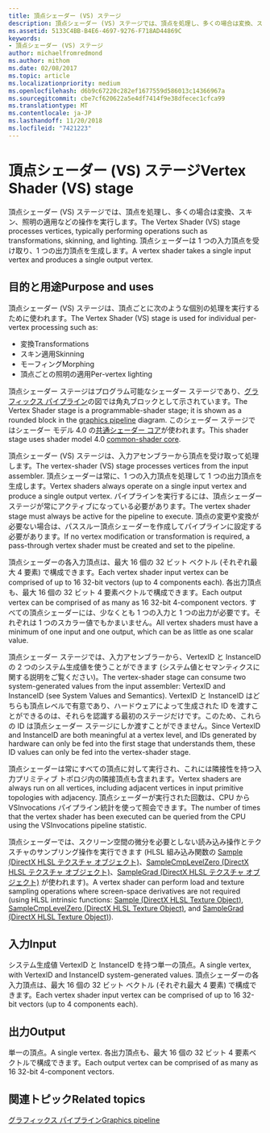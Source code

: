 ```yaml
---
title: 頂点シェーダー (VS) ステージ
description: 頂点シェーダー (VS) ステージでは、頂点を処理し、多くの場合は変換、スキン、照明の適用などの操作を実行します。 頂点シェーダーは 1 つの入力頂点を受け取り、1 つの出力頂点を生成します。
ms.assetid: 5133C4BB-B4E6-4697-9276-F718AD44869C
keywords:
- 頂点シェーダー (VS) ステージ
author: michaelfromredmond
ms.author: mithom
ms.date: 02/08/2017
ms.topic: article
ms.localizationpriority: medium
ms.openlocfilehash: d6b9c67220c282ef1677559d586013c14366967a
ms.sourcegitcommit: cbe7cf620622a5e4df7414f9e38dfecec1cfca99
ms.translationtype: MT
ms.contentlocale: ja-JP
ms.lasthandoff: 11/20/2018
ms.locfileid: "7421223"
---
```

# <a name="vertex-shader-vs-stage"></a><span data-ttu-id="bdd47-105">頂点シェーダー (VS) ステージ</span><span class="sxs-lookup"><span data-stu-id="bdd47-105">Vertex Shader (VS) stage</span></span>


<span data-ttu-id="bdd47-106">頂点シェーダー (VS) ステージでは、頂点を処理し、多くの場合は変換、スキン、照明の適用などの操作を実行します。</span><span class="sxs-lookup"><span data-stu-id="bdd47-106">The Vertex Shader (VS) stage processes vertices, typically performing operations such as transformations, skinning, and lighting.</span></span> <span data-ttu-id="bdd47-107">頂点シェーダーは 1 つの入力頂点を受け取り、1 つの出力頂点を生成します。</span><span class="sxs-lookup"><span data-stu-id="bdd47-107">A vertex shader takes a single input vertex and produces a single output vertex.</span></span>

## <a name="span-idpurposeandusesspanspan-idpurposeandusesspanspan-idpurposeandusesspanpurpose-and-uses"></a><span data-ttu-id="bdd47-108"><span id="Purpose_and_uses"></span><span id="purpose_and_uses"></span><span id="PURPOSE_AND_USES"></span>目的と用途</span><span class="sxs-lookup"><span data-stu-id="bdd47-108"><span id="Purpose_and_uses"></span><span id="purpose_and_uses"></span><span id="PURPOSE_AND_USES"></span>Purpose and uses</span></span>


<span data-ttu-id="bdd47-109">頂点シェーダー (VS) ステージは、頂点ごとに次のような個別の処理を実行するために使われます。</span><span class="sxs-lookup"><span data-stu-id="bdd47-109">The Vertex Shader (VS) stage is used for individual per-vertex processing such as:</span></span>

-   <span data-ttu-id="bdd47-110">変換</span><span class="sxs-lookup"><span data-stu-id="bdd47-110">Transformations</span></span>
-   <span data-ttu-id="bdd47-111">スキン適用</span><span class="sxs-lookup"><span data-stu-id="bdd47-111">Skinning</span></span>
-   <span data-ttu-id="bdd47-112">モーフィング</span><span class="sxs-lookup"><span data-stu-id="bdd47-112">Morphing</span></span>
-   <span data-ttu-id="bdd47-113">頂点ごとの照明の適用</span><span class="sxs-lookup"><span data-stu-id="bdd47-113">Per-vertex lighting</span></span>

<span data-ttu-id="bdd47-114">頂点シェーダー ステージはプログラム可能なシェーダー ステージであり、[グラフィックス パイプライン](graphics-pipeline.md)の図では角丸ブロックとして示されています。</span><span class="sxs-lookup"><span data-stu-id="bdd47-114">The Vertex Shader stage is a programmable-shader stage; it is shown as a rounded block in the [graphics pipeline](graphics-pipeline.md) diagram.</span></span> <span data-ttu-id="bdd47-115">このシェーダー ステージではシェーダー モデル 4.0 の[共通シェーダー コア](https://msdn.microsoft.com/library/windows/desktop/bb509580)が使われます。</span><span class="sxs-lookup"><span data-stu-id="bdd47-115">This shader stage uses shader model 4.0 [common-shader core](https://msdn.microsoft.com/library/windows/desktop/bb509580).</span></span>

<span data-ttu-id="bdd47-116">頂点シェーダー (VS) ステージは、入力アセンブラーから頂点を受け取って処理します。</span><span class="sxs-lookup"><span data-stu-id="bdd47-116">The vertex-shader (VS) stage processes vertices from the input assembler.</span></span> <span data-ttu-id="bdd47-117">頂点シェーダーは常に、1 つの入力頂点を処理して 1 つの出力頂点を生成します。</span><span class="sxs-lookup"><span data-stu-id="bdd47-117">Vertex shaders always operate on a single input vertex and produce a single output vertex.</span></span> <span data-ttu-id="bdd47-118">パイプラインを実行するには、頂点シェーダー ステージが常にアクティブになっている必要があります。</span><span class="sxs-lookup"><span data-stu-id="bdd47-118">The vertex shader stage must always be active for the pipeline to execute.</span></span> <span data-ttu-id="bdd47-119">頂点の変更や変換が必要ない場合は、パススルー頂点シェーダーを作成してパイプラインに設定する必要があります。</span><span class="sxs-lookup"><span data-stu-id="bdd47-119">If no vertex modification or transformation is required, a pass-through vertex shader must be created and set to the pipeline.</span></span>

<span data-ttu-id="bdd47-120">頂点シェーダーの各入力頂点は、最大 16 個の 32 ビット ベクトル (それぞれ最大 4 要素) で構成できます。</span><span class="sxs-lookup"><span data-stu-id="bdd47-120">Each vertex shader input vertex can be comprised of up to 16 32-bit vectors (up to 4 components each).</span></span> <span data-ttu-id="bdd47-121">各出力頂点も、最大 16 個の 32 ビット 4 要素ベクトルで構成できます。</span><span class="sxs-lookup"><span data-stu-id="bdd47-121">Each output vertex can be comprised of as many as 16 32-bit 4-component vectors.</span></span> <span data-ttu-id="bdd47-122">すべての頂点シェーダーには、少なくとも 1 つの入力と 1 つの出力が必要です。それぞれは 1 つのスカラー値でもかまいません。</span><span class="sxs-lookup"><span data-stu-id="bdd47-122">All vertex shaders must have a minimum of one input and one output, which can be as little as one scalar value.</span></span>

<span data-ttu-id="bdd47-123">頂点シェーダー ステージでは、入力アセンブラーから、VertexID と InstanceID の 2 つのシステム生成値を使うことができます (システム値とセマンティクスに関する説明をご覧ください)。</span><span class="sxs-lookup"><span data-stu-id="bdd47-123">The vertex-shader stage can consume two system-generated values from the input assembler: VertexID and InstanceID (see System Values and Semantics).</span></span> <span data-ttu-id="bdd47-124">VertexID と InstanceID はどちらも頂点レベルで有意であり、ハードウェアによって生成された ID を渡すことができるのは、それらを認識する最初のステージだけです。このため、これらの ID は頂点シェーダー ステージにしか渡すことができません。</span><span class="sxs-lookup"><span data-stu-id="bdd47-124">Since VertexID and InstanceID are both meaningful at a vertex level, and IDs generated by hardware can only be fed into the first stage that understands them, these ID values can only be fed into the vertex-shader stage.</span></span>

<span data-ttu-id="bdd47-125">頂点シェーダーは常にすべての頂点に対して実行され、これには隣接性を持つ入力プリミティブ トポロジ内の隣接頂点も含まれます。</span><span class="sxs-lookup"><span data-stu-id="bdd47-125">Vertex shaders are always run on all vertices, including adjacent vertices in input primitive topologies with adjacency.</span></span> <span data-ttu-id="bdd47-126">頂点シェーダーが実行された回数は、CPU から VSInvocations パイプライン統計を使って照会できます。</span><span class="sxs-lookup"><span data-stu-id="bdd47-126">The number of times that the vertex shader has been executed can be queried from the CPU using the VSInvocations pipeline statistic.</span></span>

<span data-ttu-id="bdd47-127">頂点シェーダーでは、スクリーン空間の微分を必要としない読み込み操作とテクスチャのサンプリング操作を実行できます (HLSL 組み込み関数の [Sample (DirectX HLSL テクスチャ オブジェクト)](https://msdn.microsoft.com/library/windows/desktop/bb509695)、[SampleCmpLevelZero (DirectX HLSL テクスチャ オブジェクト)](https://msdn.microsoft.com/library/windows/desktop/bb509697)、[SampleGrad (DirectX HLSL テクスチャ オブジェクト)](https://msdn.microsoft.com/library/windows/desktop/bb509698) が使われます)。</span><span class="sxs-lookup"><span data-stu-id="bdd47-127">A vertex shader can perform load and texture sampling operations where screen-space derivatives are not required (using HLSL intrinsic functions: [Sample (DirectX HLSL Texture Object)](https://msdn.microsoft.com/library/windows/desktop/bb509695), [SampleCmpLevelZero (DirectX HLSL Texture Object)](https://msdn.microsoft.com/library/windows/desktop/bb509697), and [SampleGrad (DirectX HLSL Texture Object)](https://msdn.microsoft.com/library/windows/desktop/bb509698)).</span></span>

## <a name="span-idinputspanspan-idinputspanspan-idinputspaninput"></a><span data-ttu-id="bdd47-128"><span id="Input"></span><span id="input"></span><span id="INPUT"></span>入力</span><span class="sxs-lookup"><span data-stu-id="bdd47-128"><span id="Input"></span><span id="input"></span><span id="INPUT"></span>Input</span></span>


<span data-ttu-id="bdd47-129">システム生成値 VertexID と InstanceID を持つ単一の頂点。</span><span class="sxs-lookup"><span data-stu-id="bdd47-129">A single vertex, with VertexID and InstanceID system-generated values.</span></span> <span data-ttu-id="bdd47-130">頂点シェーダーの各入力頂点は、最大 16 個の 32 ビット ベクトル (それぞれ最大 4 要素) で構成できます。</span><span class="sxs-lookup"><span data-stu-id="bdd47-130">Each vertex shader input vertex can be comprised of up to 16 32-bit vectors (up to 4 components each).</span></span>

## <a name="span-idoutputspanspan-idoutputspanspan-idoutputspanoutput"></a><span data-ttu-id="bdd47-131"><span id="Output"></span><span id="output"></span><span id="OUTPUT"></span>出力</span><span class="sxs-lookup"><span data-stu-id="bdd47-131"><span id="Output"></span><span id="output"></span><span id="OUTPUT"></span>Output</span></span>


<span data-ttu-id="bdd47-132">単一の頂点。</span><span class="sxs-lookup"><span data-stu-id="bdd47-132">A single vertex.</span></span> <span data-ttu-id="bdd47-133">各出力頂点も、最大 16 個の 32 ビット 4 要素ベクトルで構成できます。</span><span class="sxs-lookup"><span data-stu-id="bdd47-133">Each output vertex can be comprised of as many as 16 32-bit 4-component vectors.</span></span>

## <a name="span-idrelated-topicsspanrelated-topics"></a><span data-ttu-id="bdd47-134"><span id="related-topics"></span>関連トピック</span><span class="sxs-lookup"><span data-stu-id="bdd47-134"><span id="related-topics"></span>Related topics</span></span>


[<span data-ttu-id="bdd47-135">グラフィックス パイプライン</span><span class="sxs-lookup"><span data-stu-id="bdd47-135">Graphics pipeline</span></span>](graphics-pipeline.md)

 

 




